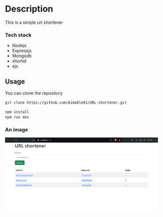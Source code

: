 # Description

This is a simple url shortener

### Tech stack

- Nodejs
- Expressjs
- Mongodb
- shortid
- ejs

## Usage

You can clone the repository

```bash
git clone https://github.com/Aimable01/URL-shortener.git
```

```bash
npm install
npm run dev
```

### An image

![A screenshot of the client side](/images/Usage.png)
